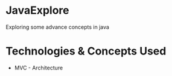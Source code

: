 # JavaExplore
Exploring some advance concepts in java

# Technologies & Concepts Used
- MVC - Architecture
